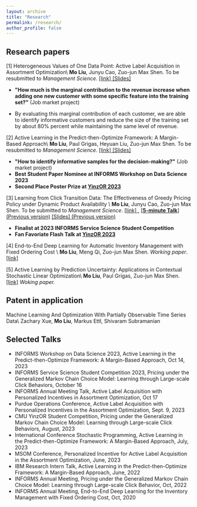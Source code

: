 ```yaml
---
layout: archive
title: "Research"
permalink: /research/
author_profile: false
---
```


## Research papers


[1] Heterogeneous Values of One Data Point: Active Label Acquisition in Assortment Optimization\\
**Mo Liu**, Junyu Cao, Zuo-jun Max Shen. To be resubmitted to _Management Science_. [ \[link\] ](https://papers.ssrn.com/sol3/papers.cfm?abstract_id=4487888) [ \[Slides\] ](https://moliu15.github.io/files/INFORMS_value_of_information.pdf)


* **"How much is the marginal contribution to the revenue increase when adding one new customer with some specific feature into the training set?"** (Job market project)

* By evaluating this marginal contribution of each customer, we are able to identify informative customers and reduce the size of the training set by about 80% percent while maintaining the same level of revenue.


[2] Active Learning in the Predict-then-Optimize Framework: A Margin-Based Approach\\
**Mo Liu**, Paul Grigas, Heyuan Liu, Zuo-jun Max Shen. To be resubmitted to _Management Science_. [ \[link\] ](http://arxiv.org/abs/2305.06584)[ \[Slides\] ](https://moliu15.github.io/files/MBALSPO_INFORMS_New.pdf)

* **"How to identify informative samples for the decision-making?"** (Job market project)
* **Best Student Paper Nominee at INFORMS Workshop on Data Science 2023**
* **Second Place Poster Prize at [YinzOR 2023](https://yinzor.cmuinforms.org/)**



[3] Learning from Click Transition Data: The Effectiveness of Greedy Pricing Policy under Dynamic Product Availability \\
**Mo Liu**, Junyu Cao, Zuo-jun Max Shen. To be submitted to _Management Science_. [ \[link\] ](https://papers.ssrn.com/sol3/papers.cfm?abstract_id=4158054), [ \[**5-minute Talk**\] (Previous version)](https://www.youtube.com/watch?v=7igcUC2DZ9k&list=PLuvtfhwcPzCTnZg1SVdhT-uuUR1q1N7U6&index=16) [ \[Slides\] (Previous version) ](https://moliu15.github.io/files/5min_GMCCM_click_presentation.pdf)
* **Finalist at 2023 INFORMS Service Science Student Competition**
* **Fan Favoriate Flash Talk at [YinzOR 2023](https://yinzor.cmuinforms.org/)**


[4] End-to-End Deep Learning for Automatic Inventory Management with Fixed Ordering Cost \\
**Mo Liu**, Meng Qi, Zuo-jun Max Shen. _Working paper_. [ \[link\] ](https://papers.ssrn.com/sol3/papers.cfm?abstract_id=3888897)


[5] Active Learning by Prediction Uncertainty: Applications in Contextual Stochastic Linear Optimization\\
**Mo Liu**, Paul Grigas, Zuo-jun Max Shen. [\[link\]](https://ec2024.hotcrp.com/doc/ec2024-paper1653.pdf?cap=hcav1653wfJFcaebCtcHdsypqppSmjrA) _Woking paper._


## Patent in application

Machine Learning And Optimization With Partially Observable Time Series Data\\
Zachary Xue, **Mo Liu**, Markus Ettl, Shivaram Subramanian




## Selected Talks


* INFORMS Workshop on Data Science 2023, Active Learning in the Predict-then-Optimize Framework: A Margin-Based Approach, Oct 14, 2023
* INFORMS Service Science Student Competition 2023, Pricing under the Generalized Markov Chain Choice Model: Learning through Large-scale Click Behaviors, October 16
* INFORMS Annual Meeting Talk, Active Label Acquisition with Personalized Incentives in Assortment Optimization, Oct 17
* Purdue Operations Conference, Active Label Acquisition with Personalized Incentives in the Assortment Optimization, Sept. 9, 2023
* CMU YinzOR Student Competition, Pricing under the Generalized Markov Chain Choice Model: Learning through Large-scale Click Behaviors, August, 2023
* International Conference Stochastic Programming, Active Learning in the Predict-then-Optimize Framework: A Margin-Based Approach, July, 2023
* MSOM Conference, Personalized Incentive for Active Label Acquisition in the Assortment Optimization, June, 2023
* IBM Research Intern Talk, Active Learning in the Predict-then-Optimize Framework: A Margin-Based Approach, June, 2022
* INFORMS Annual Meeting, Pricing under the Generalized Markov Chain Choice Model: Learning through Large-scale Click Behavior, Oct, 2022
* INFORMS Annual Meeting, End-to-End Deep Learning for the Inventory Management with Fixed Ordering Cost, Oct, 2020



